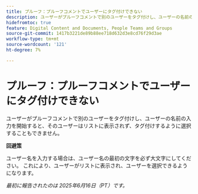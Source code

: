 ```yaml
---
title: プルーフ：プルーフコメントでユーザーにタグ付けできない
description: ユーザーがプルーフコメントで別のユーザーをタグ付けし、ユーザーの名前の入力を開始すると、そのユーザーはリストに表示されず、タグ付けするように選択することもできません。 回避策はあります。
hidefromtoc: true
feature: Digital Content and Documents, People Teams and Groups
source-git-commit: 1417b3221de89b88ee718d632d3e8cd76f29d3ae
workflow-type: tm+mt
source-wordcount: '121'
ht-degree: 7%

---
```



# プルーフ：プルーフコメントでユーザーにタグ付けできない

ユーザーがプルーフコメントで別のユーザーをタグ付けし、ユーザーの名前の入力を開始すると、そのユーザーはリストに表示されず、タグ付けするように選択することもできません。

**回避策**

ユーザー名を入力する場合は、ユーザー名の最初の文字を必ず大文字にしてください。 これにより、ユーザーがリストに表示され、ユーザーを選択できるようになります。

_最初に報告されたのは 2025年6月16日（PT）です。_
